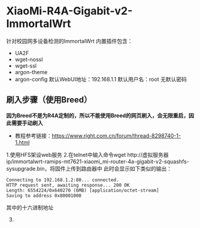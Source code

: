 # XiaoMi-R4A-Gigabit-v2-ImmortalWrt        
针对校园网多设备检测的ImmortalWrt
内置插件包含：
- UA2F
- wget-nossl
- wget-ssl
- argon-theme
- argon-config
默认WebUI地址：192.168.1.1
默认用户名：root
无默认密码
## 刷入步骤（使用Breed）
**因为Breed不是为R4A定制的，所以不能使用Breed的网页刷入，会无限重启，因此需要手动刷入**
* 教程参考链接：https://www.right.com.cn/forum/thread-8298740-1-1.html

1.使用HFS架设web服务
2.在telnet中输入命令wget http://虚拟服务器ip/immortalwrt-ramips-mt7621-xiaomi_mi-router-4a-gigabit-v2-squashfs-sysupgrade.bin，将固件上传到路由器中
此时会显示如下类似的输出：

```
Connecting to 192.168.1.2:80... connected.
HTTP request sent, awaiting response... 200 OK
Length: 6554224/0x640270 (6MB) [application/octet-stream]
Saving to address 0x80001000
```

其中的十六进制地址

3.
